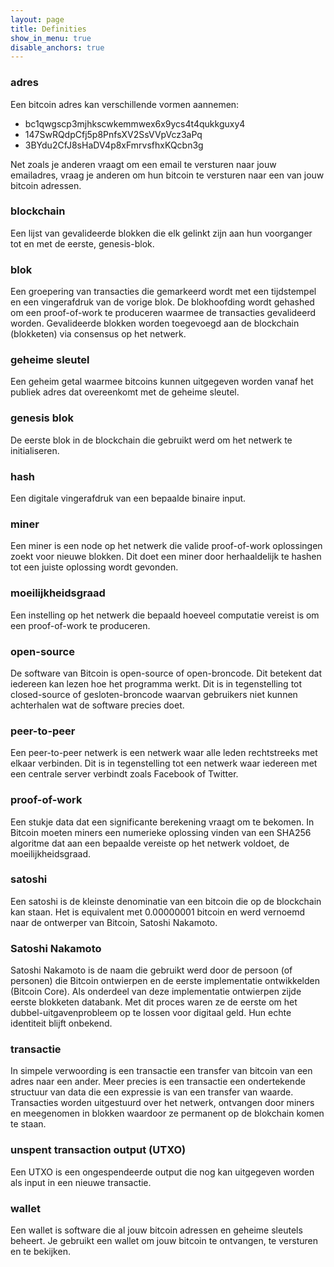 ```yaml
---
layout: page
title: Definities
show_in_menu: true
disable_anchors: true
---
```



### adres
Een bitcoin adres kan verschillende vormen aannemen:
* bc1qwgscp3mjhkscwkemmwex6x9ycs4t4qukkguxy4
* 147SwRQdpCfj5p8PnfsXV2SsVVpVcz3aPq
* 3BYdu2CfJ8sHaDV4p8xFmrvsfhxKQcbn3g

Net zoals je anderen vraagt om een email te versturen naar jouw emailadres, vraag je anderen om hun bitcoin te versturen naar een van jouw bitcoin adressen.

### blockchain
Een lijst van gevalideerde blokken die elk gelinkt zijn aan hun voorganger tot en met de eerste, genesis-blok.

### blok
Een groepering van transacties die gemarkeerd wordt met een tijdstempel en een vingerafdruk van de vorige blok. De blokhoofding wordt gehashed om een proof-of-work te produceren waarmee de transacties gevalideerd worden. Gevalideerde blokken worden toegevoegd aan de blockchain (blokketen) via consensus op het netwerk.

### geheime sleutel
Een geheim getal waarmee bitcoins kunnen uitgegeven worden vanaf het publiek adres dat overeenkomt met de geheime sleutel.

### genesis blok
De eerste blok in de blockchain die gebruikt werd om het netwerk te initialiseren.

### hash
Een digitale vingerafdruk van een bepaalde binaire input.

### miner
Een miner is een node op het netwerk die valide proof-of-work oplossingen zoekt voor nieuwe blokken. Dit doet een miner door herhaaldelijk te hashen tot een juiste oplossing wordt gevonden.

### moeilijkheidsgraad
Een instelling op het netwerk die bepaald hoeveel computatie vereist is om een proof-of-work te produceren.

### open-source
De software van Bitcoin is open-source of open-broncode. Dit betekent dat iedereen kan lezen hoe het programma werkt. Dit is in tegenstelling tot closed-source of gesloten-broncode waarvan gebruikers niet kunnen achterhalen wat de software precies doet.

### peer-to-peer
Een peer-to-peer netwerk is een netwerk waar alle leden rechtstreeks met elkaar verbinden. Dit is in tegenstelling tot een netwerk waar iedereen met een centrale server verbindt zoals Facebook of Twitter.

### proof-of-work
Een stukje data dat een significante berekening vraagt om te bekomen. In Bitcoin moeten miners een numerieke oplossing vinden van een SHA256 algoritme dat aan een bepaalde vereiste op het netwerk voldoet, de moeilijkheidsgraad.

### satoshi
Een satoshi is de kleinste denominatie van een bitcoin die op de blockchain kan staan. Het is equivalent met 0.00000001 bitcoin en werd vernoemd naar de ontwerper van Bitcoin, Satoshi Nakamoto.

### Satoshi Nakamoto
Satoshi Nakamoto is de naam die gebruikt werd door de persoon (of personen) die Bitcoin ontwierpen en de eerste implementatie ontwikkelden (Bitcoin Core). Als onderdeel van deze implementatie ontwierpen zijde eerste blokketen databank. Met dit proces waren ze de eerste om het dubbel-uitgavenprobleem op te lossen voor digitaal geld. Hun echte identiteit blijft onbekend.

### transactie
In simpele verwoording is een transactie een transfer van bitcoin van een adres naar een ander. Meer precies is een transactie een ondertekende structuur van data die een expressie is van een transfer van waarde. Transacties worden uitgestuurd over het netwerk, ontvangen door miners en meegenomen in blokken waardoor ze permanent op de blokchain komen te staan.

### unspent transaction output (UTXO)
Een UTXO is een ongespendeerde output die nog kan uitgegeven worden als input in een nieuwe transactie.

### wallet
Een wallet is software die al jouw bitcoin adressen en geheime sleutels beheert. Je gebruikt een wallet om jouw bitcoin te ontvangen, te versturen en te bekijken.
